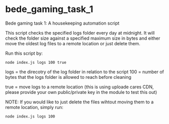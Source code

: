 # bede_gaming_task_1
Bede gaming task 1: A housekeeping automation script

This script checks the specified logs folder every day at midnight. It will check the folder size against a specified maximum size in bytes and either move the oldest log files to a remote location or just delete them.

Run this script by:

`node index.js logs 100 true`

logs = the direcotry of the log folder in relation to the script
100 = number of bytes that the logs folder is allowed to reach before cleaning

true = move logs to a remote location (this is using uploade cares CDN, please provide your own public/private key in the module to test this out)

NOTE: If you would like to just delete the files wihtout moving them to a remote location, simply run:

`node index.js logs 100`
